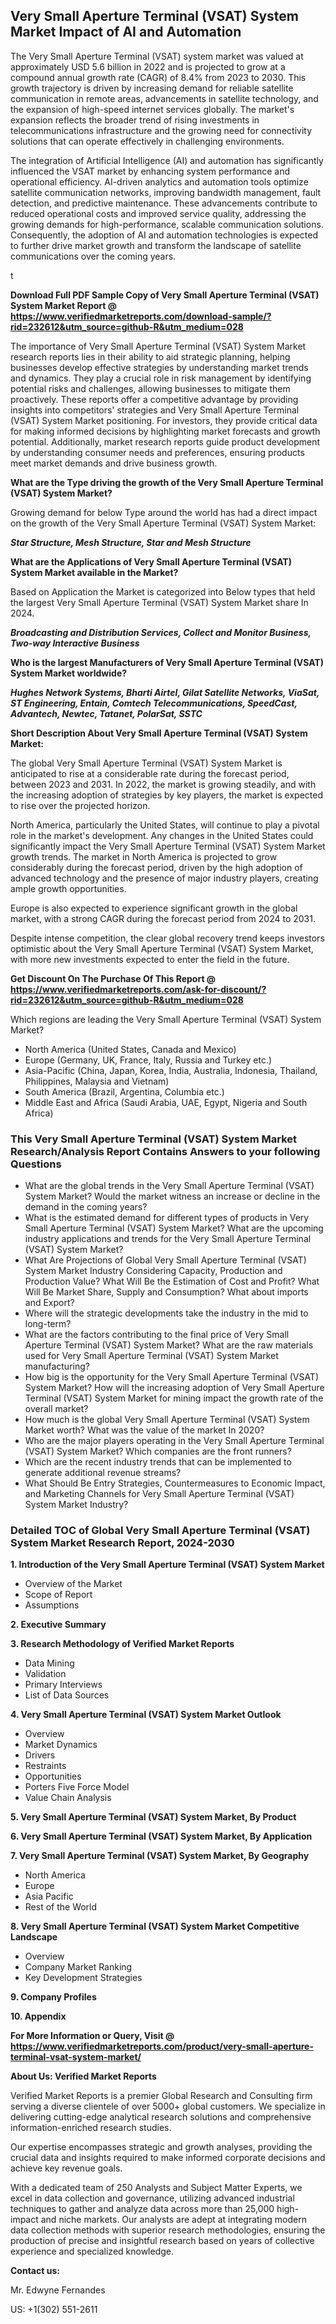 <h2>Very Small Aperture Terminal (VSAT) System Market Impact of AI and Automation</h2><p>The Very Small Aperture Terminal (VSAT) system market was valued at approximately USD 5.6 billion in 2022 and is projected to grow at a compound annual growth rate (CAGR) of 8.4% from 2023 to 2030. This growth trajectory is driven by increasing demand for reliable satellite communication in remote areas, advancements in satellite technology, and the expansion of high-speed internet services globally. The market's expansion reflects the broader trend of rising investments in telecommunications infrastructure and the growing need for connectivity solutions that can operate effectively in challenging environments.</p><p>The integration of Artificial Intelligence (AI) and automation has significantly influenced the VSAT market by enhancing system performance and operational efficiency. AI-driven analytics and automation tools optimize satellite communication networks, improving bandwidth management, fault detection, and predictive maintenance. These advancements contribute to reduced operational costs and improved service quality, addressing the growing demands for high-performance, scalable communication solutions. Consequently, the adoption of AI and automation technologies is expected to further drive market growth and transform the landscape of satellite communications over the coming years.</p>t</p><p id="" class=""><strong>Download Full PDF Sample Copy of Very Small Aperture Terminal (VSAT) System Market Report @ <a href="https://www.verifiedmarketreports.com/download-sample/?rid=232612&utm_source=github-R&utm_medium=028" target="_blank">https://www.verifiedmarketreports.com/download-sample/?rid=232612&utm_source=github-R&utm_medium=028</a></strong></p><p>The importance of&nbsp;Very Small Aperture Terminal (VSAT) System Market research reports lies in their ability to aid strategic planning, helping businesses develop effective strategies by understanding market trends and dynamics. They play a crucial role in risk management by identifying potential risks and challenges, allowing businesses to mitigate them proactively. These reports offer a competitive advantage by providing insights into competitors' strategies and Very Small Aperture Terminal (VSAT) System Market positioning. For investors, they provide critical data for making informed decisions by highlighting market forecasts and growth potential. Additionally, market research reports guide product development by understanding consumer needs and preferences, ensuring products meet market demands and drive business growth.</p><p><strong>What are the&nbsp;Type driving the growth of the Very Small Aperture Terminal (VSAT) System Market?</strong></p><p id="" class="">Growing demand for below Type around the world has had a direct impact on the growth of the Very Small Aperture Terminal (VSAT) System Market:</p><em><strong>Star Structure, Mesh Structure, Star and Mesh Structure</strong></em></p><strong>What are the&nbsp;Applications&nbsp;of Very Small Aperture Terminal (VSAT) System Market available in the Market?</strong></p><p id="" class="">Based on Application the Market is categorized into Below types that held the largest Very Small Aperture Terminal (VSAT) System Market share In 2024.</p><em><strong>Broadcasting and Distribution Services, Collect and Monitor Business, Two-way Interactive Business</strong></em></p><strong>Who is the largest Manufacturers of Very Small Aperture Terminal (VSAT) System Market worldwide?</strong></p><p><em><strong>Hughes Network Systems, Bharti Airtel, Gilat Satellite Networks, ViaSat, ST Engineering, Entain, Comtech Telecommunications, SpeedCast, Advantech, Newtec, Tatanet, PolarSat, SSTC</strong></em></p><p id="" class=""><strong>Short Description About Very Small Aperture Terminal (VSAT) System Market:</strong></p><p>The global Very Small Aperture Terminal (VSAT) System Market is anticipated to rise at a considerable rate during the forecast period, between 2023 and 2031. In 2022, the market is growing steadily, and with the increasing adoption of strategies by key players, the market is expected to rise over the projected horizon.</p><p>North America, particularly the United States, will continue to play a pivotal role in the market's development. Any changes in the United States could significantly impact the Very Small Aperture Terminal (VSAT) System Market growth trends. The market in North America is projected to grow considerably during the forecast period, driven by the high adoption of advanced technology and the presence of major industry players, creating ample growth opportunities.</p><p>Europe is also expected to experience significant growth in the global market, with a strong CAGR during the forecast period from 2024 to 2031.</p><p>Despite intense competition, the clear global recovery trend keeps investors optimistic about the Very Small Aperture Terminal (VSAT) System Market, with more new investments expected to enter the field in the future.</p><p id="" class=""><strong>Get Discount On The Purchase Of This Report @ <a href="https://www.verifiedmarketreports.com/ask-for-discount/?rid=232612&utm_source=github-R&utm_medium=028" target="_blank">https://www.verifiedmarketreports.com/ask-for-discount/?rid=232612&utm_source=github-R&utm_medium=028</a></strong></p>Which regions are leading the Very Small Aperture Terminal (VSAT) System Market?</p><ul><li>North America (United States, Canada and Mexico)</li><li>Europe (Germany, UK, France, Italy, Russia and Turkey etc.)</li><li>Asia-Pacific (China, Japan, Korea, India, Australia, Indonesia, Thailand, Philippines, Malaysia and Vietnam)</li><li>South America (Brazil, Argentina, Columbia etc.)</li><li>Middle East and Africa (Saudi Arabia, UAE, Egypt, Nigeria and South Africa)</li></ul><h3 id="" class="">This Very Small Aperture Terminal (VSAT) System Market Research/Analysis Report Contains Answers to your following Questions</h3><ul><li>What are the global trends in the Very Small Aperture Terminal (VSAT) System Market? Would the market witness an increase or decline in the demand in the coming years?</li><li>What is the estimated demand for different types of products in Very Small Aperture Terminal (VSAT) System Market? What are the upcoming industry applications and trends for the Very Small Aperture Terminal (VSAT) System Market?</li><li>What Are Projections of Global Very Small Aperture Terminal (VSAT) System Market Industry Considering Capacity, Production and Production Value? What Will Be the Estimation of Cost and Profit? What Will Be Market Share, Supply and Consumption? What about imports and Export?</li><li>Where will the strategic developments take the industry in the mid to long-term?</li><li>What are the factors contributing to the final price of Very Small Aperture Terminal (VSAT) System Market? What are the raw materials used for Very Small Aperture Terminal (VSAT) System Market manufacturing?</li><li>How big is the opportunity for the Very Small Aperture Terminal (VSAT) System Market? How will the increasing adoption of Very Small Aperture Terminal (VSAT) System Market for mining impact the growth rate of the overall market?</li><li>How much is the global Very Small Aperture Terminal (VSAT) System Market worth? What was the value of the market In 2020?</li><li>Who are the major players operating in the Very Small Aperture Terminal (VSAT) System Market? Which companies are the front runners?</li><li>Which are the recent industry trends that can be implemented to generate additional revenue streams?</li><li>What Should Be Entry Strategies, Countermeasures to Economic Impact, and Marketing Channels for Very Small Aperture Terminal (VSAT) System Market Industry?</li></ul><h3 id="" class="">Detailed TOC of Global Very Small Aperture Terminal (VSAT) System Market Research Report, 2024-2030</h3><p id="" class=""><strong>1. Introduction of the Very Small Aperture Terminal (VSAT) System Market</strong></p><ul><li>Overview of the Market</li><li>Scope of Report</li><li>Assumptions</li></ul><p id="" class=""><strong>2. Executive Summary</strong></p><p id="" class=""><strong>3. Research Methodology of Verified Market Reports</strong></p><ul><li>Data Mining</li><li>Validation</li><li>Primary Interviews</li><li>List of Data Sources</li></ul><p id="" class=""><strong>4. Very Small Aperture Terminal (VSAT) System Market Outlook</strong></p><ul><li>Overview</li><li>Market Dynamics</li><li>Drivers</li><li>Restraints</li><li>Opportunities</li><li>Porters Five Force Model</li><li>Value Chain Analysis</li></ul><p id="" class=""><strong>5. Very Small Aperture Terminal (VSAT) System Market, By Product</strong></p><p id="" class=""><strong>6. Very Small Aperture Terminal (VSAT) System Market, By Application</strong></p><p id="" class=""><strong>7. Very Small Aperture Terminal (VSAT) System Market, By Geography</strong></p><ul><li>North America</li><li>Europe</li><li>Asia Pacific</li><li>Rest of the World</li></ul><p id="" class=""><strong>8. Very Small Aperture Terminal (VSAT) System Market Competitive Landscape</strong></p><ul><li>Overview</li><li>Company Market Ranking</li><li>Key Development Strategies</li></ul><p id="" class=""><strong>9. Company Profiles</strong></p><p id="" class=""><strong>10. Appendix</strong></p><p id="" class=""><strong>For More Information or Query, Visit @ <a href="https://www.verifiedmarketreports.com/product/very-small-aperture-terminal-vsat-system-market/" target="_blank">https://www.verifiedmarketreports.com/product/very-small-aperture-terminal-vsat-system-market/</a></strong></p><p id="" class=""><strong>About Us: Verified Market Reports</strong></p><p id="" class="">Verified Market Reports is a premier Global Research and Consulting firm serving a diverse clientele of over 5000+ global customers. We specialize in delivering cutting-edge analytical research solutions and comprehensive information-enriched research studies.</p><p id="" class="">Our expertise encompasses strategic and growth analyses, providing the crucial data and insights required to make informed corporate decisions and achieve key revenue goals.</p><p id="" class="">With a dedicated team of 250 Analysts and Subject Matter Experts, we excel in data collection and governance, utilizing advanced industrial techniques to gather and analyze data across more than 25,000 high-impact and niche markets. Our analysts are adept at integrating modern data collection methods with superior research methodologies, ensuring the production of precise and insightful research based on years of collective experience and specialized knowledge.</p><p id="" class=""><strong>Contact us:</strong></p><p id="" class="">Mr. Edwyne Fernandes</p><p id="" class="">US: +1(302) 551-2611</p>